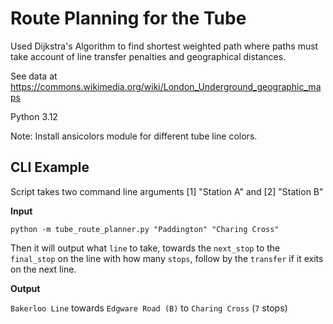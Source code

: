 # Route Planning for the Tube

Used Dijkstra's Algorithm to find shortest weighted path where paths must take account of line transfer penalties and geographical distances.

See data at https://commons.wikimedia.org/wiki/London_Underground_geographic_maps

Python 3.12

Note: Install ansicolors module for different tube line colors.

## CLI Example
Script takes two command line arguments [1] "Station A" and [2] "Station B"

**Input**


`python -m tube_route_planner.py "Paddington" "Charing Cross"`

Then it will output what `line` to take, towards the `next_stop` to the `final_stop` on the line with how many `stops`, follow by the `transfer` if it exits on the next line.

**Output**

`Bakerloo Line` towards `Edgware Road (B)` to `Charing Cross` (`7` stops)
